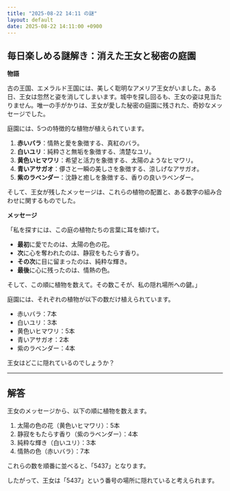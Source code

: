 ```yaml
---
title: "2025-08-22 14:11 の謎"
layout: default
date: 2025-08-22 14:11:00 +0900
---
```

## 毎日楽しめる謎解き：消えた王女と秘密の庭園

**物語**

古の王国、エメラルド王国には、美しく聡明なアメリア王女がいました。ある日、王女は忽然と姿を消してしまいます。城中を探し回るも、王女の姿は見当たりません。唯一の手がかりは、王女が愛した秘密の庭園に残された、奇妙なメッセージでした。

庭園には、5つの特徴的な植物が植えられています。

1.  **赤いバラ**：情熱と愛を象徴する、真紅のバラ。
2.  **白いユリ**：純粋さと無垢を象徴する、清楚なユリ。
3.  **黄色いヒマワリ**：希望と活力を象徴する、太陽のようなヒマワリ。
4.  **青いアサガオ**：儚さと一瞬の美しさを象徴する、涼しげなアサガオ。
5.  **紫のラベンダー**：沈静と癒しを象徴する、香りの良いラベンダー。

そして、王女が残したメッセージは、これらの植物の配置と、ある数字の組み合わせに関するものでした。

**メッセージ**

「私を探すには、この庭の植物たちの言葉に耳を傾けて。

*   **最初**に愛でたのは、太陽の色の花。
*   **次**に心を奪われたのは、静寂をもたらす香り。
*   **その次**に目に留まったのは、純粋な輝き。
*   **最後**に心に残ったのは、情熱の色。

そして、この順に植物を数えて。その数こそが、私の隠れ場所への鍵。」

庭園には、それぞれの植物が以下の数だけ植えられています。

*   赤いバラ：7本
*   白いユリ：3本
*   黄色いヒマワリ：5本
*   青いアサガオ：2本
*   紫のラベンダー：4本

王女はどこに隠れているのでしょうか？

---

## 解答

王女のメッセージから、以下の順に植物を数えます。

1.  太陽の色の花（黄色いヒマワリ）：5本
2.  静寂をもたらす香り（紫のラベンダー）：4本
3.  純粋な輝き（白いユリ）：3本
4.  情熱の色（赤いバラ）：7本

これらの数を順番に並べると、「5437」となります。

したがって、王女は「5437」という番号の場所に隠れていると考えられます。
